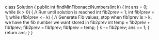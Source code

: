class Solution {
public int findMinFibonacciNumbers(int k) {
int ans = 0;
​
while (k > 0) {
// Run until solution is reached
int fib2prev = 1;
int fib1prev = 1;
while (fib1prev <= k) {
// Generate Fib values, stop when fib1prev is > k, we have the fib number we want stored in fib2prev
int temp = fib2prev + fib1prev;
fib2prev = fib1prev;
fib1prev = temp;
}
k -= fib2prev;
ans += 1;
}
return ans;
}
}